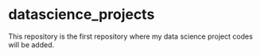 # datascience_projects
This repository is the first repository where my data science project codes will be added.
